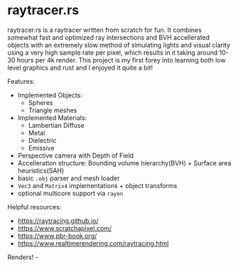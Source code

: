 # raytracer.rs

raytracer.rs is a raytracer written from scratch for fun. It combines somewhat fast and optimized ray intersections and BVH accellerated objects with an extremely slow method of simulating lights and visual clarity using a very high sample rate per pixel, which results in it taking around 10-30 hours per 4k render. This project is my first forey into learning both low level graphics and rust and I enjoyed it quite a bit!


Features:
- Implemented Objects:
    - Spheres
    - Triangle meshes
- Implemented Materials:
    - Lambertian Diffuse
    - Metal
    - Dielectric
    - Emissive
- Perspective camera with Depth of Field
- Accelleration structure: Bounding volume hierarchy(BVH) + Surface area heuristics(SAH)
- basic `.obj` parser and mesh loader
- `Vec3` and `Matrix4` implementations + object transforms
- optional multicore support via `rayon`

Helpful resources:
- https://raytracing.github.io/
- https://www.scratchapixel.com/
- https://www.pbr-book.org/
- https://www.realtimerendering.com/raytracing.html

Renders! -

